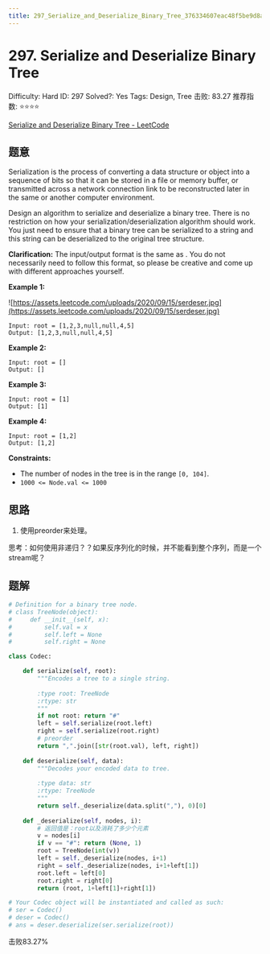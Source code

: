 ```yaml
---
title: 297_Serialize_and_Deserialize_Binary_Tree_376334607eac48f5be9d8a4fe857d7d3
---
```


# 297. Serialize and Deserialize Binary Tree

Difficulty: Hard
ID: 297
Solved?: Yes
Tags: Design, Tree
击败: 83.27
推荐指数: ⭐⭐⭐⭐

[Serialize and Deserialize Binary Tree - LeetCode](https://leetcode.com/problems/serialize-and-deserialize-binary-tree/)

## 题意

Serialization is the process of converting a data structure or object into a sequence of bits so that it can be stored in a file or memory buffer, or transmitted across a network connection link to be reconstructed later in the same or another computer environment.

Design an algorithm to serialize and deserialize a binary tree. There is no restriction on how your serialization/deserialization algorithm should work. You just need to ensure that a binary tree can be serialized to a string and this string can be deserialized to the original tree structure.

**Clarification:** The input/output format is the same as [](https://leetcode.com/faq/#binary-tree). You do not necessarily need to follow this format, so please be creative and come up with different approaches yourself.

**Example 1:**

![https://assets.leetcode.com/uploads/2020/09/15/serdeser.jpg](https://assets.leetcode.com/uploads/2020/09/15/serdeser.jpg)

```
Input: root = [1,2,3,null,null,4,5]
Output: [1,2,3,null,null,4,5]

```

**Example 2:**

```
Input: root = []
Output: []

```

**Example 3:**

```
Input: root = [1]
Output: [1]

```

**Example 4:**

```
Input: root = [1,2]
Output: [1,2]

```

**Constraints:**

- The number of nodes in the tree is in the range `[0, 104]`.
- `1000 <= Node.val <= 1000`

## 思路

1. 使用preorder来处理。

思考：如何使用非递归？？如果反序列化的时候，并不能看到整个序列，而是一个stream呢？

## 题解

```python
# Definition for a binary tree node.
# class TreeNode(object):
#     def __init__(self, x):
#         self.val = x
#         self.left = None
#         self.right = None

class Codec:

    def serialize(self, root):
        """Encodes a tree to a single string.
        
        :type root: TreeNode
        :rtype: str
        """
        if not root: return "#"
        left = self.serialize(root.left)
        right = self.serialize(root.right)
        # preorder
        return ",".join([str(root.val), left, right])
    
    def deserialize(self, data):
        """Decodes your encoded data to tree.
        
        :type data: str
        :rtype: TreeNode
        """
        return self._deserialize(data.split(","), 0)[0]
    
    def _deserialize(self, nodes, i):
        # 返回值是：root以及消耗了多少个元素
        v = nodes[i]
        if v == "#": return (None, 1)
        root = TreeNode(int(v))
        left = self._deserialize(nodes, i+1)
        right = self._deserialize(nodes, i+1+left[1])
        root.left = left[0]
        root.right = right[0]
        return (root, 1+left[1]+right[1])

# Your Codec object will be instantiated and called as such:
# ser = Codec()
# deser = Codec()
# ans = deser.deserialize(ser.serialize(root))
```

击败83.27%